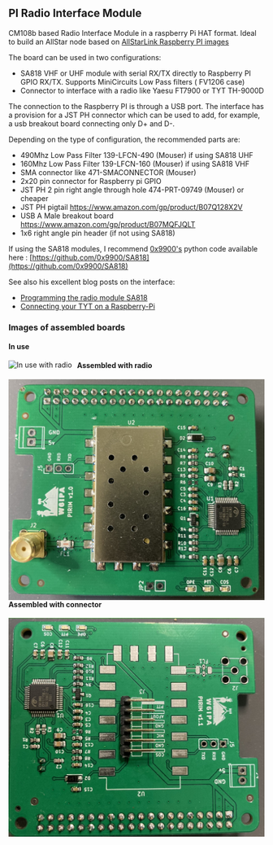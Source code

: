 ## PI Radio Interface Module

CM108b based Radio Interface Module in a raspberry Pi HAT format. Ideal to build an AllStar node based on [AllStarLink Raspberry PI images](http://dvswitch.org/files/ASL_Images/Raspberry_Pi/Stretch/)


The board can be used in two configurations:

- SA818 VHF or UHF module with serial RX/TX directly to Raspberry PI GPIO RX/TX. Supports MiniCircuits Low Pass filters ( FV1206 case)
- Connector to interface with a radio like Yaesu FT7900 or TYT TH-9000D

The connection to the Raspberry PI is through a USB port. The interface has a provision for a JST PH connector which can be used to add, for example, a usb breakout board connecting only D+ and D-.

Depending on the type of configuration, the recommended parts are:

- 490Mhz Low Pass Filter 139-LFCN-490 (Mouser) if using SA818 UHF
- 160Mhz Low Pass Filter 139-LFCN-160 (Mouser) if using SA818 VHF
- SMA connector like 471-SMACONNECTOR (Mouser)
- 2x20 pin connector for Raspberry pi GPIO
- JST PH 2 pin right angle through hole 474-PRT-09749 (Mouser) or cheaper
- JST PH pigtail https://www.amazon.com/gp/product/B07Q128X2V
- USB A Male breakout board https://www.amazon.com/gp/product/B07MQFJQLT
- 1x6 right angle pin header (if not using SA818)

If using the SA818 modules, I recommend [0x9900's](https://0x9900.com) python code available here : [https://github.com/0x9900/SA818](https://github.com/0x9900/SA818)

See also his excellent blog posts on the interface:

- [Programming the radio module SA818](https://0x9900.com/programming-the-radio-module-sa818/)
- [Connecting your TYT on a Raspberry-Pi](https://0x9900.com/connecting-your-tyt-on-a-raspberry-pi/)

### Images of assembled boards
#### In use
<img src="pics/inuse.jpg"
     alt="In use with radio"
     style="float: left; margin-right: 10px;" />

#### Assembled with radio
<img src="pics/radio.jpg"
     alt="assembled with radio"
     style="float: left; margin-right: 10px;" />

#### Assembled with connector
<img src="pics/connector.jpg"
     alt="assembled with connector"
     style="float: left; margin-right: 10px;" />
     
